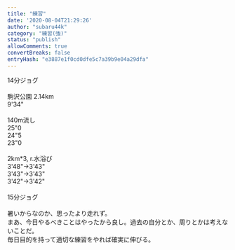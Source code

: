 ```yaml
---
title: "練習"
date: '2020-08-04T21:29:26'
author: "subaru44k"
category: "練習(強)"
status: "publish"
allowComments: true
convertBreaks: false
entryHash: "e3887e1f0cd0dfe5c7a39b9e04a29dfa"
---
```

14分ジョグ<br>
<br>
駒沢公園 2.14km<br>
9'34"<br>
<br>
140m流し<br>
25"0<br>
24"5<br>
23"0<br>
<br>
2km*3, r.水浴び<br>
3'48"→3'43"<br>
3'43"→3'43"<br>
3'42"→3'42"<br>
<br>
15分ジョグ<br>
<br>
暑いからなのか、思ったより走れず。<br>
まあ、今日やるべきことはやったから良し。過去の自分とか、周りとかは考えないことだ。<br>
毎日目的を持って適切な練習をやれば確実に伸びる。

